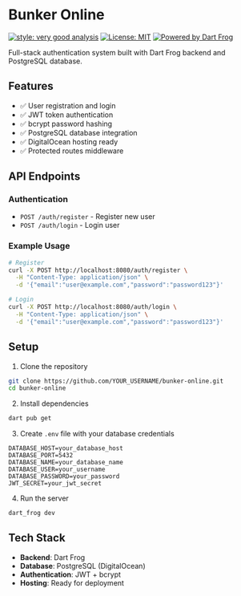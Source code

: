 # Bunker Online

[![style: very good analysis][very_good_analysis_badge]][very_good_analysis_link]
[![License: MIT][license_badge]][license_link]
[![Powered by Dart Frog](https://img.shields.io/endpoint?url=https://tinyurl.com/dartfrog-badge)](https://dartfrog.vgv.dev)

Full-stack authentication system built with Dart Frog backend and PostgreSQL database.

## Features

- ✅ User registration and login
- ✅ JWT token authentication
- ✅ bcrypt password hashing
- ✅ PostgreSQL database integration
- ✅ DigitalOcean hosting ready
- ✅ Protected routes middleware

## API Endpoints

### Authentication
- `POST /auth/register` - Register new user
- `POST /auth/login` - Login user

### Example Usage

```bash
# Register
curl -X POST http://localhost:8080/auth/register \
  -H "Content-Type: application/json" \
  -d '{"email":"user@example.com","password":"password123"}'

# Login  
curl -X POST http://localhost:8080/auth/login \
  -H "Content-Type: application/json" \
  -d '{"email":"user@example.com","password":"password123"}'
```

## Setup

1. Clone the repository
```bash
git clone https://github.com/YOUR_USERNAME/bunker-online.git
cd bunker-online
```

2. Install dependencies
```bash
dart pub get
```

3. Create `.env` file with your database credentials
```env
DATABASE_HOST=your_database_host
DATABASE_PORT=5432
DATABASE_NAME=your_database_name
DATABASE_USER=your_username
DATABASE_PASSWORD=your_password
JWT_SECRET=your_jwt_secret
```

4. Run the server
```bash
dart_frog dev
```

## Tech Stack

- **Backend**: Dart Frog
- **Database**: PostgreSQL (DigitalOcean)
- **Authentication**: JWT + bcrypt
- **Hosting**: Ready for deployment

[license_badge]: https://img.shields.io/badge/license-MIT-blue.svg
[license_link]: https://opensource.org/licenses/MIT
[very_good_analysis_badge]: https://img.shields.io/badge/style-very_good_analysis-B22C89.svg
[very_good_analysis_link]: https://pub.dev/packages/very_good_analysis